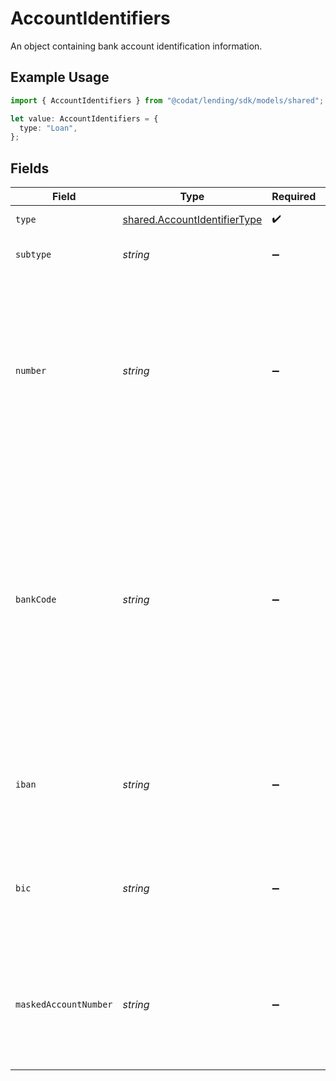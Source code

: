 # AccountIdentifiers

An object containing bank account identification information.

## Example Usage

```typescript
import { AccountIdentifiers } from "@codat/lending/sdk/models/shared";

let value: AccountIdentifiers = {
  type: "Loan",
};
```

## Fields

| Field                                                                                                                                                                                         | Type                                                                                                                                                                                          | Required                                                                                                                                                                                      | Description                                                                                                                                                                                   |
| --------------------------------------------------------------------------------------------------------------------------------------------------------------------------------------------- | --------------------------------------------------------------------------------------------------------------------------------------------------------------------------------------------- | --------------------------------------------------------------------------------------------------------------------------------------------------------------------------------------------- | --------------------------------------------------------------------------------------------------------------------------------------------------------------------------------------------- |
| `type`                                                                                                                                                                                        | [shared.AccountIdentifierType](../../../sdk/models/shared/accountidentifiertype.md)                                                                                                           | :heavy_check_mark:                                                                                                                                                                            | Type of account                                                                                                                                                                               |
| `subtype`                                                                                                                                                                                     | *string*                                                                                                                                                                                      | :heavy_minus_sign:                                                                                                                                                                            | Detailed account category                                                                                                                                                                     |
| `number`                                                                                                                                                                                      | *string*                                                                                                                                                                                      | :heavy_minus_sign:                                                                                                                                                                            | The account number for the account. When combined with the`bankCode`, this is usually enough to uniquely identify an account within a jurisdiction.                                           |
| `bankCode`                                                                                                                                                                                    | *string*                                                                                                                                                                                      | :heavy_minus_sign:                                                                                                                                                                            | The local (usually national) routing number for the account.<br/><br/>This is known by different names in different countries:<br/>* BSB code (Australia)<br/>* routing number (Canada, USA)<br/>* sort code (UK) |
| `iban`                                                                                                                                                                                        | *string*                                                                                                                                                                                      | :heavy_minus_sign:                                                                                                                                                                            | The international bank account number (IBAN) for the account, if known.                                                                                                                       |
| `bic`                                                                                                                                                                                         | *string*                                                                                                                                                                                      | :heavy_minus_sign:                                                                                                                                                                            | The ISO 9362 code (commonly called SWIFT code, SWIFT-BIC or BIC) for the account.                                                                                                             |
| `maskedAccountNumber`                                                                                                                                                                         | *string*                                                                                                                                                                                      | :heavy_minus_sign:                                                                                                                                                                            | A portion of the actual account `number` to help account identification where number is tokenised (Plaid only)                                                                                |